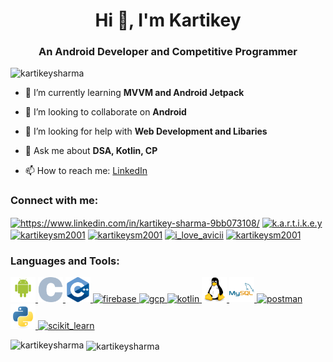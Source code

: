 <h1 align="center">Hi 👋, I'm Kartikey</h1>
<h3 align="center">An Android Developer and Competitive Programmer</h3>

<p align="left"> <img src="https://komarev.com/ghpvc/?username=kartikeysharma&label=Profile%20views&color=0e75b6&style=flat" alt="kartikeysharma" /> </p>

- 🌱 I’m currently learning **MVVM and Android Jetpack**

- 👯 I’m looking to collaborate on **Android**

- 🤝 I’m looking for help with **Web Development and Libaries**

- 💬 Ask me about **DSA, Kotlin, CP**

- 📫 How to reach me: <a href="https://www.linkedin.com/in/kartikey-sharma-9bb073108/">LinkedIn</a>

<h3 align="left">Connect with me:</h3>
<p align="left">
<a href="https://linkedin.com/in/https://www.linkedin.com/in/kartikey-sharma-9bb073108/" target="blank"><img align="center" src="https://www.vectorico.com/wp-content/uploads/2018/02/LinkedIn-Icon-Squircle-Dark.png" alt="https://www.linkedin.com/in/kartikey-sharma-9bb073108/" height="30" width="40" /></a>
<a href="https://instagram.com/k.a.r.t.i.k.e.y" target="blank"><img align="center" src="https://cdn.jsdelivr.net/npm/simple-icons@3.0.1/icons/instagram.svg" alt="k.a.r.t.i.k.e.y" height="30" width="40" /></a>
<a href="https://www.codechef.com/users/kartikeysm2001" target="blank"><img align="center" src="https://cdn.jsdelivr.net/npm/simple-icons@3.1.0/icons/codechef.svg" alt="kartikeysm2001" height="30" width="40" /></a>
<a href="https://www.hackerrank.com/kartikeysm2001" target="blank"><img align="center" src="https://cdn.jsdelivr.net/npm/simple-icons@3.0.1/icons/hackerrank.svg" alt="kartikeysm2001" height="30" width="40" /></a>
<a href="https://codeforces.com/profile/I_love_Avicii" target="blank"><img align="center" src="https://cdn.jsdelivr.net/npm/simple-icons@3.0.1/icons/codeforces.svg" alt="i_love_avicii" height="30" width="40" /></a>
<a href="https://www.leetcode.com/kartikeysm2001" target="blank"><img align="center" src="https://cdn.jsdelivr.net/npm/simple-icons@3.0.1/icons/leetcode.svg" alt="kartikeysm2001" height="30" width="40" /></a>
</p>

<h3 align="left">Languages and Tools:</h3>
<p align="left"> <a href="https://developer.android.com" target="_blank"> <img src="https://raw.githubusercontent.com/devicons/devicon/master/icons/android/android-original-wordmark.svg" alt="android" width="40" height="40"/> </a> <a href="https://www.cprogramming.com/" target="_blank"> <img src="https://raw.githubusercontent.com/devicons/devicon/master/icons/c/c-original.svg" alt="c" width="40" height="40"/> </a> <a href="https://www.w3schools.com/cpp/" target="_blank"> <img src="https://raw.githubusercontent.com/devicons/devicon/master/icons/cplusplus/cplusplus-original.svg" alt="cplusplus" width="40" height="40"/> </a> <a href="https://firebase.google.com/" target="_blank"> <img src="https://www.vectorlogo.zone/logos/firebase/firebase-icon.svg" alt="firebase" width="40" height="40"/> </a> <a href="https://cloud.google.com" target="_blank"> <img src="https://www.vectorlogo.zone/logos/google_cloud/google_cloud-icon.svg" alt="gcp" width="40" height="40"/> </a> <a href="https://kotlinlang.org" target="_blank"> <img src="https://www.vectorlogo.zone/logos/kotlinlang/kotlinlang-icon.svg" alt="kotlin" width="40" height="40"/> </a> <a href="https://www.linux.org/" target="_blank"> <img src="https://raw.githubusercontent.com/devicons/devicon/master/icons/linux/linux-original.svg" alt="linux" width="40" height="40"/> </a> <a href="https://www.mysql.com/" target="_blank"> <img src="https://raw.githubusercontent.com/devicons/devicon/master/icons/mysql/mysql-original-wordmark.svg" alt="mysql" width="40" height="40"/> </a> <a href="https://postman.com" target="_blank"> <img src="https://www.vectorlogo.zone/logos/getpostman/getpostman-icon.svg" alt="postman" width="40" height="40"/> </a> <a href="https://www.python.org" target="_blank"> <img src="https://raw.githubusercontent.com/devicons/devicon/master/icons/python/python-original.svg" alt="python" width="40" height="40"/> </a> <a href="https://scikit-learn.org/" target="_blank"> <img src="https://upload.wikimedia.org/wikipedia/commons/0/05/Scikit_learn_logo_small.svg" alt="scikit_learn" width="40" height="40"/> </a> </p>

<p><img align="left" src="https://github-readme-stats.vercel.app/api/top-langs?username=kartikeysharma&show_icons=true&locale=en&layout=compact&theme=dark" alt="kartikeysharma" /></p>

<p>&nbsp;<img align="center" src="https://github-readme-stats.vercel.app/api?username=KartikeySharma&show_icons=true&theme=dark" alt="kartikeysharma" /></p>

